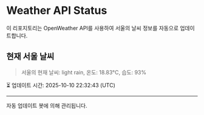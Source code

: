 
# Weather API Status

이 리포지토리는 OpenWeather API를 사용하여 서울의 날씨 정보를 자동으로 업데이트합니다.

## 현재 서울 날씨
> 서울의 현재 날씨: light rain, 온도: 18.83°C, 습도: 93%

⏳ 업데이트 시간: 2025-10-10 22:32:43 (UTC)

---
자동 업데이트 봇에 의해 관리됩니다.
